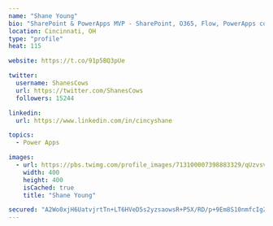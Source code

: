 ```yaml
---
name: "Shane Young"
bio: "SharePoint & PowerApps MVP - SharePoint, O365, Flow, PowerApps consulting? @PowerApps911 | Pure Snark? You found it."
location: Cincinnati, OH
type: "profile"
heat: 115

website: https://t.co/91p5BQ3pUe

twitter:
  username: ShanesCows
  url: https://twitter.com/ShanesCows
  followers: 15244

linkedin:
  url: https://www.linkedin.com/in/cincyshane

topics:
  - Power Apps

images:
  - url: https://pbs.twimg.com/profile_images/713100007398883329/qUzvsvQ3_400x400.jpg
    width: 400
    height: 400
    isCached: true
    title: "Shane Young"

secured: "A2Wo0xjH6UatvjrtTn+LT6HVeD5s2yzsaowsR+P5X/RD/p+9Em8S10nmfcIgZNqNC1AWeJT3UGPv1c3hoK6qAGPPHrwE44asX+ALMumZNVIs0rxCWK2LTA7XGP/VzxSvDB14hv6eJshUkLMkHv0/2gxhJxtzYcgkShDDVRy4MW9rtOAtxhMBzXVOuZBLbJVrPCQpCFJxLg1qup4bRH3WqhA0aFPKqsil4r/EuY5xQcdWlukfEdk//P7z3YdhHNtZviMqgvuKP44qQmyhe1ASG91CxXcd+xagABlEQfCwHunzp1z6d2YoDSwYXxwVpyxt84QASNhBlAvfod3ktHWqQeEqduXr25h/dYMQ81itEYb/Xf8wuiYkwpHAOD0elLaN6SC03kvAUBimBVBDMAMDf4cZJl4Lf728fTRkbYH6Auo=;BZ47JF8/mrJeFZEMiznK4w=="
---
```


